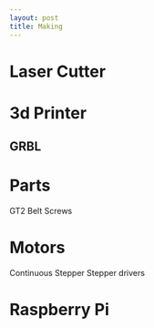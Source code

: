 ```yaml
---
layout: post
title: Making
---
```


# Laser Cutter

# 3d Printer

## GRBL

# Parts

GT2 Belt
Screws

# Motors

Continuous
Stepper
Stepper drivers

# Raspberry Pi
